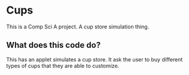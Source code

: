 # Cups
This is a Comp Sci A project. A cup store simulation thing.
## What does this code do?
This has an applet simulates a cup store. It ask the user to buy different types of cups that they are able to customize.
